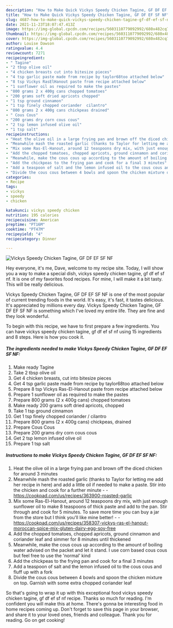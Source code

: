 ```yaml
---
description: "How to Make Quick Vickys Speedy Chicken Tagine, GF DF EF SF NF"
title: "How to Make Quick Vickys Speedy Chicken Tagine, GF DF EF SF NF"
slug: 4687-how-to-make-quick-vickys-speedy-chicken-tagine-gf-df-ef-sf-nf
date: 2021-11-23T18:07:47.413Z
image: https://img-global.cpcdn.com/recipes/5603110779092992/680x482cq70/vickys-speedy-chicken-tagine-gf-df-ef-sf-nf-recipe-main-photo.jpg
thumbnail: https://img-global.cpcdn.com/recipes/5603110779092992/680x482cq70/vickys-speedy-chicken-tagine-gf-df-ef-sf-nf-recipe-main-photo.jpg
cover: https://img-global.cpcdn.com/recipes/5603110779092992/680x482cq70/vickys-speedy-chicken-tagine-gf-df-ef-sf-nf-recipe-main-photo.jpg
author: Louise Dawson
ratingvalue: 4.4
reviewcount: 7271
recipeingredient:
- " Tagine"
- "2 tbsp olive oil"
- "4 chicken breasts cut into bitesize pieces"
- "4 tsp garlic paste made from recipe by taylor68too attached below"
- "8 tsp Vickys RasElHanout paste from recipe attached below"
- "1 sunflower oil as required to make the pastes"
- "800 grams 2 x 400g cans chopped tomatoes"
- "200 grams soft dried apricots chopped"
- "1 tsp ground cinnamon"
- "1 tsp finely chopped coriander  cilantro"
- "800 grams 2 x 400g cans chickpeas drained"
- " Cous Cous"
- "200 grams dry corn cous cous"
- "2 tsp lemon infused olive oil"
- "1 tsp salt"
recipeinstructions:
- "Heat the olive oil in a large frying pan and brown off the diced chicken for around 3 minutes"
- "Meanwhile mash the roasted garlic (thanks to Taylor for letting me add her recipe in here) and add a little oil if needed to make a paste. Stir into the chicken and cook for a further minute  https://cookpad.com/us/recipes/363900-roasted-garlic"
- "Mix some Ras-El-Hanout, around 12 teaspoons dry mix, with just enough sunflower oil to make 8 teaspoons of thick paste and add to the pan. Stir through and cook for 5 minutes. To save more time you can buy a jar from the store but I think you&#39;ll like mine better!  https://cookpad.com/us/recipes/358307-vickys-ras-el-hanout-moroccan-spice-mix-gluten-dairy-egg-soy-free"
- "Add the chopped tomatoes, chopped apricots, ground cinnamon and coriander leaf and simmer for 8 minutes until thickened"
- "Meanwhile, make the cous cous up according to the amount of boiling water advised on the packet and let it stand. I use corn based cous cous but feel free to use the &#39;normal&#39; kind"
- "Add the chickpeas to the frying pan and cook for a final 3 minutes"
- "Add a teaspoon of salt and the lemon infused oil to the cous cous and fluff up with a fork"
- "Divide the cous cous between 4 bowls and spoon the chicken mixture on top. Garnish with some extra chopped coriander leaf"
categories:
- Recipe
tags:
- vickys
- speedy
- chicken

katakunci: vickys speedy chicken 
nutrition: 195 calories
recipecuisine: American
preptime: "PT16M"
cooktime: "PT47M"
recipeyield: "4"
recipecategory: Dinner

---
```



![Vickys Speedy Chicken Tagine, GF DF EF SF NF](https://img-global.cpcdn.com/recipes/5603110779092992/680x482cq70/vickys-speedy-chicken-tagine-gf-df-ef-sf-nf-recipe-main-photo.jpg)

Hey everyone, it's me, Dave, welcome to my recipe site. Today, I will show you a way to make a special dish, vickys speedy chicken tagine, gf df ef sf nf. It is one of my favorites food recipes. For mine, I will make it a bit tasty. This will be really delicious.



Vickys Speedy Chicken Tagine, GF DF EF SF NF is one of the most popular of current trending foods in the world. It's easy, it's fast, it tastes delicious. It's appreciated by millions every day. Vickys Speedy Chicken Tagine, GF DF EF SF NF is something which I've loved my entire life. They are fine and they look wonderful.


To begin with this recipe, we have to first prepare a few ingredients. You can have vickys speedy chicken tagine, gf df ef sf nf using 15 ingredients and 8 steps. Here is how you cook it.

<!--inarticleads1-->

##### The ingredients needed to make Vickys Speedy Chicken Tagine, GF DF EF SF NF:

1. Make ready  Tagine
1. Take 2 tbsp olive oil
1. Get 4 chicken breasts, cut into bitesize pieces
1. Get 4 tsp garlic paste made from recipe by taylor68too attached below
1. Prepare 8 tsp Vickys Ras-El-Hanout paste from recipe attached below
1. Prepare 1 sunflower oil as required to make the pastes
1. Prepare 800 grams (2 x 400g cans) chopped tomatoes
1. Make ready 200 grams soft dried apricots, chopped
1. Take 1 tsp ground cinnamon
1. Get 1 tsp finely chopped coriander / cilantro
1. Prepare 800 grams (2 x 400g cans) chickpeas, drained
1. Prepare  Cous Cous
1. Prepare 200 grams dry corn cous cous
1. Get 2 tsp lemon infused olive oil
1. Prepare 1 tsp salt




<!--inarticleads2-->

##### Instructions to make Vickys Speedy Chicken Tagine, GF DF EF SF NF:

1. Heat the olive oil in a large frying pan and brown off the diced chicken for around 3 minutes
1. Meanwhile mash the roasted garlic (thanks to Taylor for letting me add her recipe in here) and add a little oil if needed to make a paste. Stir into the chicken and cook for a further minute -  - https://cookpad.com/us/recipes/363900-roasted-garlic
1. Mix some Ras-El-Hanout, around 12 teaspoons dry mix, with just enough sunflower oil to make 8 teaspoons of thick paste and add to the pan. Stir through and cook for 5 minutes. To save more time you can buy a jar from the store but I think you&#39;ll like mine better! -  - https://cookpad.com/us/recipes/358307-vickys-ras-el-hanout-moroccan-spice-mix-gluten-dairy-egg-soy-free
1. Add the chopped tomatoes, chopped apricots, ground cinnamon and coriander leaf and simmer for 8 minutes until thickened
1. Meanwhile, make the cous cous up according to the amount of boiling water advised on the packet and let it stand. I use corn based cous cous but feel free to use the &#39;normal&#39; kind
1. Add the chickpeas to the frying pan and cook for a final 3 minutes
1. Add a teaspoon of salt and the lemon infused oil to the cous cous and fluff up with a fork
1. Divide the cous cous between 4 bowls and spoon the chicken mixture on top. Garnish with some extra chopped coriander leaf




So that's going to wrap it up with this exceptional food vickys speedy chicken tagine, gf df ef sf nf recipe. Thanks so much for reading. I'm confident you will make this at home. There's gonna be interesting food in home recipes coming up. Don't forget to save this page in your browser, and share it to your loved ones, friends and colleague. Thank you for reading. Go on get cooking!
